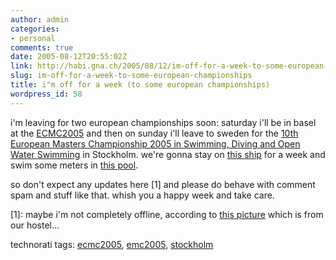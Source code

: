 ```yaml
---
author: admin
categories:
- personal
comments: true
date: 2005-08-12T20:55:02Z
link: http://habi.gna.ch/2005/08/12/im-off-for-a-week-to-some-european-championships/
slug: im-off-for-a-week-to-some-european-championships
title: i"m off for a week (to some european championships)
wordpress_id: 58
---
```


i'm leaving for two european championships soon: saturday i'll be in basel at the [ECMC2005](http://ecmc2005.org/) and then on sunday i'll leave to sweden for the [10th European Masters Championship 2005 in Swimming, Diving and Open Water Swimming](http://www.emc2005.se/) in Stockholm. we're gonna stay on [this ship](http://www.rygerfjord.se/english/index.asp) for a week and swim some meters in [this pool](http://www.emc2005.se/the_venue.htm).
  
so don't expect any updates here [1] and please do behave with comment spam and stuff like that. whish you a happy week and take care.



[1]: maybe i'm not completely offline, according to [this picture](http://www.rygerfjord.se/gallery.asp?PIC=pic6BIG.jpg) which is from our hostel...





technorati tags: [ecmc2005](http://technorati.com/tag/ecmc2005), [emc2005](http://technorati.com/tag/emc2005), [stockholm](http://technorati.com/tag/stockholm)
